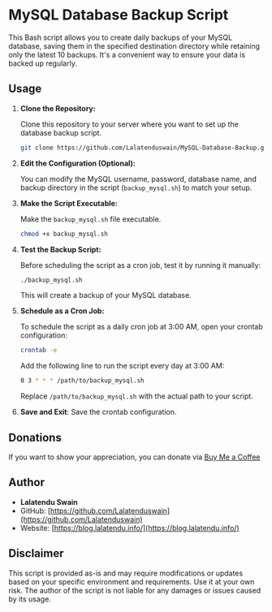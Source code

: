 # MySQL Database Backup Script

This Bash script allows you to create daily backups of your MySQL database, saving them in the specified destination directory while retaining only the latest 10 backups. It's a convenient way to ensure your data is backed up regularly.

## Usage

1. **Clone the Repository:**

   Clone this repository to your server where you want to set up the database backup script.

   ```bash
   git clone https://github.com/Lalatenduswain/MySQL-Database-Backup.git
   ```

2. **Edit the Configuration (Optional):**

   You can modify the MySQL username, password, database name, and backup directory in the script (`backup_mysql.sh`) to match your setup.

3. **Make the Script Executable:**

   Make the `backup_mysql.sh` file executable.

   ```bash
   chmod +x backup_mysql.sh
   ```

4. **Test the Backup Script:**

   Before scheduling the script as a cron job, test it by running it manually:

   ```bash
   ./backup_mysql.sh
   ```

   This will create a backup of your MySQL database.

5. **Schedule as a Cron Job:**

   To schedule the script as a daily cron job at 3:00 AM, open your crontab configuration:

   ```bash
   crontab -e
   ```

   Add the following line to run the script every day at 3:00 AM:

   ```bash
   0 3 * * * /path/to/backup_mysql.sh
   ```

   Replace `/path/to/backup_mysql.sh` with the actual path to your script.

6. **Save and Exit**: Save the crontab configuration.

## Donations

If you want to show your appreciation, you can donate via [Buy Me a Coffee](https://www.buymeacoffee.com/lalatendu.swain)

## Author

- **Lalatendu Swain**
- GitHub: [https://github.com/Lalatenduswain](https://github.com/Lalatenduswain)
- Website: [https://blog.lalatendu.info/](https://blog.lalatendu.info/)

## Disclaimer

This script is provided as-is and may require modifications or updates based on your specific environment and requirements. Use it at your own risk. The author of the script is not liable for any damages or issues caused by its usage.
```
